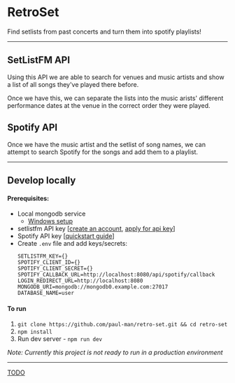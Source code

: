 # RetroSet

Find setlists from past concerts and turn them into spotify playlists!

_____

## SetListFM API

Using this API we are able to search for venues and music artists and show a list of all songs they've played there before.

Once we have this, we can separate the lists into the music arists' different performance dates at the venue in the correct order they were played.

## Spotify API

Once we have the music artist and the setlist of song names, we can attempt to search Spotify for the songs and add them to a playlist.

_____

## Develop locally

#### Prerequisites:
- Local mongodb service
    - [Windows setup](https://docs.mongodb.com/manual/tutorial/install-mongodb-on-windows/#install-mongodb-community-edition)
- setlistfm API key [[create an account](https://www.setlist.fm/signup), [apply for api key](https://www.setlist.fm/settings/api)]
- Spotify API key [[quickstart guide](https://developer.spotify.com/documentation/web-api/quick-start/)]
- Create `.env` file and add keys/secrets:
    ````
    SETLISTFM_KEY={}
    SPOTIFY_CLIENT_ID={}
    SPOTIFY_CLIENT_SECRET={}
    SPOTIFY_CALLBACK_URL=http://localhost:8080/api/spotify/callback
    LOGIN_REDIRECT_URL=http://localhost:8080
    MONGODB_URI=mongodb://mongodb0.example.com:27017
    DATABASE_NAME=user
    ````

#### To run

1. `git clone https://github.com/paul-man/retro-set.git && cd retro-set`
1. `npm install`
1. Run dev server - `npm run dev`

_Note: Currently this project is not ready to run in a production environment_
_____

[TODO](./TODO.md)
